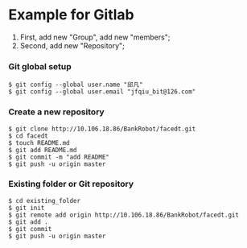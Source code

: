 # Example for Gitlab

1. First, add new "Group", add new "members";
2. Second, add new "Repository";

### Git global setup

	$ git config --global user.name "邱凡"
	$ git config --global user.email "jfqiu_bit@126.com"

### Create a new repository

	$ git clone http://10.106.18.86/BankRobot/facedt.git
	$ cd facedt
	$ touch README.md
	$ git add README.md
	$ git commit -m "add README"
	$ git push -u origin master

### Existing folder or Git repository

	$ cd existing_folder
	$ git init
	$ git remote add origin http://10.106.18.86/BankRobot/facedt.git
	$ git add .
	$ git commit
	$ git push -u origin master

